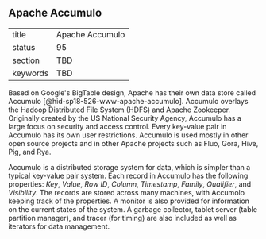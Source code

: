 ## Apache Accumulo


|          |                 |
| -------- | --------------- |
| title    | Apache Accumulo |
| status   | 95              |
| section  | TBD             |
| keywords | TBD             |



Based on Google's BigTable design, Apache has their own data store
called Accumulo [@hid-sp18-526-www-apache-accumulo]. Accumulo overlays
the Hadoop Distributed File System (HDFS) and Apache Zookeeper.
Originally created by the US National Security Agency, Accumulo has a
large focus on security and access control. Every key-value pair in
Accumulo has its own user restrictions. Accumulo is used mostly in other
open source projects and in other Apache projects such as Fluo, Gora,
Hive, Pig, and Rya.

Accumulo is a distributed storage system for data, which is simpler than
a typical key-value pair system. Each record in Accumulo has the
following properties: *Key*, *Value*, *Row ID*, *Column*, *Timestamp*,
*Family*, *Qualifier*, and *Visibility*. The records are stored across
many machines, with Accumolo keeping track of the properties. A monitor
is also provided for information on the current states of the system. A
garbage collector, tablet server (table partition manager), and tracer
(for timing) are also included as well as iterators for data management.
